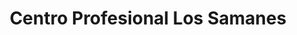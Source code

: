 ---
title: "Centro Profesional Los Samanes"
url: /caracas/centro-profesional-los-samanes/
shop: Einkaufszentrum
---